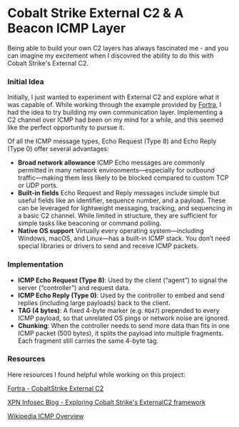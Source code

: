 # Cobalt Strike External C2 & A Beacon ICMP Layer

Being able to build your own C2 layers has always fascinated me - and you can imagine my excitement when I discovred the ability to do this with Cobalt Strike's External C2.

### Initial Idea

Initially, I just wanted to experiment with External C2 and explore what it was capable of. While working through the example provided by [Fortra](https://hstechdocs.helpsystems.com/manuals/cobaltstrike/current/userguide/content/extc2example.c), I had the idea to try building my own communication layer. Implementing a C2 channel over ICMP had been on my mind for a while, and this seemed like the perfect opportunity to pursue it.

Of all the ICMP message types, Echo Request (Type 8) and Echo Reply (Type 0) offer several advantages:

- **Broad network allowance**
  ICMP Echo messages are commonly permitted in many network environments—especially for outbound traffic—making them less likely to be blocked compared to custom TCP or UDP ports.
- **Built-in fields**
  Echo Request and Reply messages include simple but useful fields like an identifier, sequence number, and a payload. These can be leveraged for lightweight messaging, tracking, and sequencing in a basic C2 channel. While limited in structure, they are sufficient for simple tasks like beaconing or command polling.
- **Native OS support**
  Virtually every operating system—including Windows, macOS, and Linux—has a built-in ICMP stack. You don’t need special libraries or drivers to send and receive ICMP packets.

### Implementation

- **ICMP Echo Request (Type 8)**: Used by the client (“agent”) to signal the server (“controller”) and request data.
- **ICMP Echo Reply (Type 0)**: Used by the controller to embed and send replies (including large payloads) back to the client.
- **TAG (4 bytes)**: A fixed 4-byte marker (e.g. `RQ47`) prepended to every ICMP payload, so that unrelated OS pings or network noise are ignored.
- **Chunking**: When the controller needs to send more data than fits in one ICMP packet (500 bytes), it splits the payload into multiple fragments. Each fragment still carries the same 4-byte tag.

### Resources

Here resources I found helpful while working on this project:

[Fortra - CobaltStrike External C2](https://hstechdocs.helpsystems.com/manuals/cobaltstrike/current/userguide/content/topics/listener-infrastructue_external-c2.htm)

[XPN Infosec Blog - Exploring Cobalt Strike's ExternalC2 framework](https://blog.xpnsec.com/exploring-cobalt-strikes-externalc2-framework/)

[Wikipedia ICMP Overview](https://en.wikipedia.org/wiki/Internet_Control_Message_Protocol)

